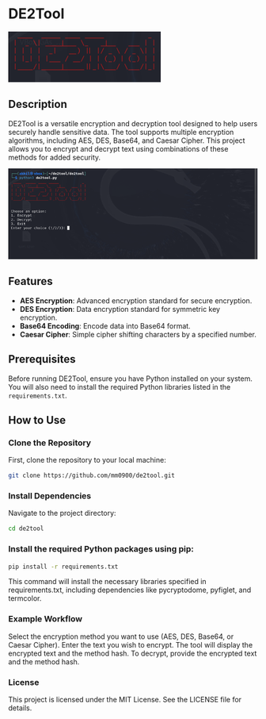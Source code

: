 # DE2Tool

![Logo](images/logo.png)

## Description
DE2Tool is a versatile encryption and decryption tool designed to help users securely handle sensitive data. The tool supports multiple encryption algorithms, including AES, DES, Base64, and Caesar Cipher. This project allows you to encrypt and decrypt text using combinations of these methods for added security.

![Screenshot](images/image.png)

## Features
- **AES Encryption**: Advanced encryption standard for secure encryption.
- **DES Encryption**: Data encryption standard for symmetric key encryption.
- **Base64 Encoding**: Encode data into Base64 format.
- **Caesar Cipher**: Simple cipher shifting characters by a specified number.

## Prerequisites
Before running DE2Tool, ensure you have Python installed on your system. You will also need to install the required Python libraries listed in the `requirements.txt`.

## How to Use

### Clone the Repository
First, clone the repository to your local machine:

```bash
git clone https://github.com/mm0900/de2tool.git
```
### Install Dependencies
Navigate to the project directory:
```bash
cd de2tool
```
### Install the required Python packages using pip:
```bash
pip install -r requirements.txt
```
This command will install the necessary libraries specified in requirements.txt, including dependencies like pycryptodome, pyfiglet, and termcolor.

### Example Workflow
Select the encryption method you want to use (AES, DES, Base64, or Caesar Cipher).
Enter the text you wish to encrypt.
The tool will display the encrypted text and the method hash.
To decrypt, provide the encrypted text and the method hash.

### License
This project is licensed under the MIT License. See the LICENSE file for details.
